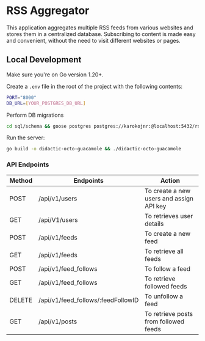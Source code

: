 # RSS Aggregator

This application aggregates multiple RSS feeds from various websites and stores them in a centralized database. Subscribing to content is made easy and convenient, without the need to visit different websites or pages.

## Local Development

Make sure you're on Go version 1.20+.

Create a `.env` file in the root of the project with the following contents:

```bash
PORT="8000"
DB_URL=[YOUR_POSTGRES_DB_URL]
```

Perform DB migrations

```bash
cd sql/schema && goose postgres postgres://karokojnr:@localhost:5432/rssagg up && cd ../../ && sqlc generate
```

Run the server:

```bash
go build -o didactic-octo-guacamole && ./didactic-octo-guacamole
```

### API Endpoints
| Method | Endpoints | Action |
| --- | --- | --- |
| POST | /api/v1/users | To create a new users and assign API key |
| GET | /api/V1/users | To retrieves user details |
| POST | /api/v1/feeds | To create a new feed |
| GET | /api/v1/feeds | To retrieve all feeds |
| POST | /api/v1/feed_follows | To follow a feed |
| GET | /api/v1/feed_follows | To retrieve followed feeds |
| DELETE | /api/v1/feed_follows/:feedFollowID | To unfollow a feed |
| GET | /api/v1/posts | To retrieve posts from followed feeds |
